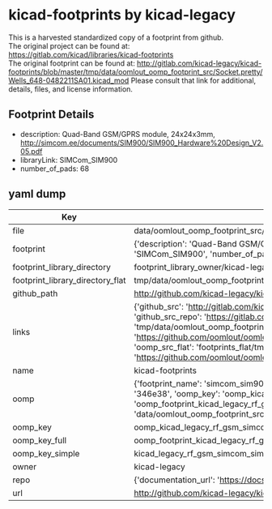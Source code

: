 # kicad-footprints by kicad-legacy  
This is a harvested standardized copy of a footprint from github.  
The original project can be found at:  
https://gitlab.com/kicad/libraries/kicad-footprints  
The original footprint can be found at:
http://gitlab.com/kicad-legacy/kicad-footprints/blob/master/tmp/data/oomlout_oomp_footprint_src/Socket.pretty/Wells_648-0482211SA01.kicad_mod
Please consult that link for additional, details, files, and license information.  
## Footprint Details
* description: Quad-Band GSM/GPRS module, 24x24x3mm, http://simcom.ee/documents/SIM900/SIM900_Hardware%20Design_V2.05.pdf  
* libraryLink: SIMCom_SIM900  
* number_of_pads: 68  
## yaml dump  
| Key | Value |  
| --- | --- |  
| file | data/oomlout_oomp_footprint_src/kicad-footprints/RF_GSM.pretty/SIMCom_SIM900.kicad_mod |  
| footprint | {'description': 'Quad-Band GSM/GPRS module, 24x24x3mm, http://simcom.ee/documents/SIM900/SIM900_Hardware%20Design_V2.05.pdf', 'libraryLink': 'SIMCom_SIM900', 'number_of_pads': 68} |  
| footprint_library_directory | footprint_library_owner/kicad-legacy_kicad-footprints |  
| footprint_library_directory_flat | tmp/data/oomlout_oomp_footprint_src/footprints_flat/kicad_legacy_rf_gsm_simcom_sim900/working |  
| github_path | http://github.com/kicad-legacy/kicad-footprints/blob/master/tmp/data/oomlout_oomp_footprint_src/RF_GSM.pretty/SIMCom_SIM900.kicad_mod |  
| links | {'github_src': 'http://gitlab.com/kicad-legacy/kicad-footprints/blob/master/tmp/data/oomlout_oomp_footprint_src/Socket.pretty/Wells_648-0482211SA01.kicad_mod', 'github_src_repo': 'https://gitlab.com/kicad/libraries/kicad-footprints', 'oomp_bot': 'tmp/data/oomlout_oomp_footprint_src/footprints/kicad_legacy_rf_gsm_simcom_sim900/working', 'oomp_bot_github': 'https://github.com/oomlout/oomlout_oomp_footprint_bot/tree/main/tmp/data/oomlout_oomp_footprint_src/footprints/kicad_legacy_rf_gsm_simcom_sim900/working', 'oomp_src_flat': 'footprints_flat/tmp/data/oomlout_oomp_footprint_src/footprints_flat/kicad_legacy_rf_gsm_simcom_sim900/working', 'oomp_src_flat_github': 'https://github.com/oomlout/oomlout_oomp_footprint_src/tree/main/tmp/data/oomlout_oomp_footprint_src/footprints_flat/kicad_legacy_rf_gsm_simcom_sim900/working'} |  
| name | kicad-footprints |  
| oomp | {'footprint_name': 'simcom_sim900', 'library_name': 'rf_gsm', 'md5': '346e38167fd952092bc92afb063a5869', 'md5_10': '346e38167f', 'md5_5': '346e3', 'md5_6': '346e38', 'oomp_key': 'oomp_kicad_legacy_rf_gsm_simcom_sim900', 'oomp_key_extra': 'oomp_footprint_kicad_legacy_rf_gsm_simcom_sim900', 'oomp_key_full': 'oomp_footprint_kicad_legacy_rf_gsm_simcom_sim900_346e38', 'oomp_key_simple': 'kicad_legacy_rf_gsm_simcom_sim900', 'original_filename': 'data/oomlout_oomp_footprint_src/kicad-footprints/RF_GSM.pretty/SIMCom_SIM900.kicad_mod', 'owner_name': 'kicad_legacy'} |  
| oomp_key | oomp_kicad_legacy_rf_gsm_simcom_sim900 |  
| oomp_key_full | oomp_footprint_kicad_legacy_rf_gsm_simcom_sim900 |  
| oomp_key_simple | kicad_legacy_rf_gsm_simcom_sim900 |  
| owner | kicad-legacy |  
| repo | {'documentation_url': 'https://docs.github.com/rest/repos/repos#get-a-repository', 'message': 'Not Found'} |  
| url | http://github.com/kicad-legacy/kicad-footprints |  

